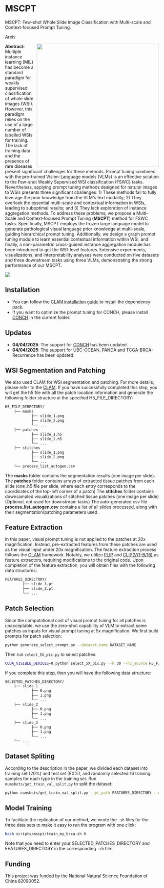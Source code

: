 MSCPT 
===========
MSCPT: Few-shot Whole Slide Image Classification with Multi-scale and Context-focused Prompt Tuning.

[Arxiv](https://arxiv.org/pdf/2405.11643) 
<!-- [ArXiv](https://arxiv.org/abs/2004.09666) | [Journal Link](https://www.nature.com/articles/s41551-020-00682-w) | [Interactive Demo](http://clam.mahmoodlab.org) | [Cite](#reference)  -->

<img src="logo.png" width="400px" align="right" />

**Abstract:** Multiple instance learning (MIL) has become a standard paradigm for weakly supervised classification of whole slide images (WSI). However, this paradigm relies on the use of a large number of labelled WSIs for training. The lack of training data and the presence of rare diseases present significant challenges for these methods. Prompt tuning combined with the pre-trained Vision-Language models (VLMs) is an effective solution to the Few-shot Weakly Supervised WSI classification (FSWC) tasks. Nevertheless, applying prompt tuning methods designed for natural images to WSIs presents three significant challenges: 1) These methods fail to fully leverage the prior knowledge from the VLM's text modality; 2) They overlook the essential multi-scale and contextual information in WSIs, leading to suboptimal results; and 3) They lack exploration of instance aggregation methods. To address these problems, we propose a Multi-Scale and Context-focused Prompt Tuning (**MSCPT**) method for FSWC tasks. Specifically, MSCPT employs the frozen large language model to generate pathological visual language prior knowledge at multi-scale, guiding hierarchical prompt tuning. Additionally, we design a graph prompt tuning module to learn essential contextual information within WSI, and finally, a non-parametric cross-guided instance aggregation module has been introduced to get the WSI-level features. Extensive experiments, visualizations, and interpretability analyses were conducted on five datasets and three downstream tasks using three VLMs, demonstrating the strong performance of our MSCPT.




<img src="overall.png" scaledwidth="100%" align="center" />

## Installation
- You can follow the [CLAM installation guide](https://github.com/mahmoodlab/CLAM/blob/master/docs/INSTALLATION.md) to install the dependency pack.
- If you want to optimize the prompt tuning for CONCH, please install [CONCH](https://github.com/mahmoodlab/CONCH) in the current folder.

## Updates

- **04/04/2025**: The support for [CONCH](https://github.com/mahmoodlab/CONCH) has been updated.
- **04/04/2025**: The support for UBC-OCEAN, PANDA and TCGA-BRCA-Recurrence has been updated.

## WSI Segmentation and Patching 
We also used CLAM for WSI segmentation and patching. For more details, please refer to the [CLAM](https://github.com/mahmoodlab/CLAM/blob/master/docs/README.md). If you have successfully completed this step, you will get the h5 file with all the patch location information and generate the following folder structure at the specified H5_FILE_DIRECTORY:

```bash
H5_FILE_DIRECTORY/
	├── masks
    		├── slide_1.png
    		├── slide_2.png
    		└── ...
	├── patches
    		├── slide_1.h5
    		├── slide_2.h5
    		└── ...
	├── stitches
    		├── slide_1.png
    		├── slide_2.png
    		└── ...
	└── process_list_autogen.csv
```

The **masks** folder contains the segmentation results (one image per slide).
The **patches** folder contains arrays of extracted tissue patches from each slide (one .h5 file per slide, where each entry corresponds to the coordinates of the top-left corner of a patch)
The **stitches** folder contains downsampled visualizations of stitched tissue patches (one image per slide) (Optional, not used for downstream tasks)
The auto-generated csv file **process_list_autogen.csv** contains a list of all slides processed, along with their segmentation/patching parameters used.

## Feature Extraction
In this paper, visual prompt tuning is not applied to the patches at 20x magnification. Instead, pre-extracted features from these patches are used as the visual input under 20x magnification. The feature extraction process follows the [CLAM](https://github.com/mahmoodlab/CLAM/blob/master/docs/README.md) framework. Notably, we utilize [PLIP](https://github.com/PathologyFoundation/plip) and [CLIP(ViT-B/16)](https://github.com/openai/CLIP) as feature extractors, requiring modifications to the original code. Upon completion of the feature extraction, you will obtain files with the following data structures:

```bash
FEATURES_DIRECTORY/
        ├── slide_1.pt
        ├── slide_2.pt
        └── ...
```
## Patch Selection
Since the computational cost of visual prompt tuning for all patches is unacceptable, we use the zero-shot capability of VLM to extract some patches as inputs for visual prompt tuning at 5x magnification. We first build prompts for patch selection:
```bash
python generate_select_prompt.py --dataset_name DATASET_NAME
```
Then run `select_5X_pic.py` to select patches: 
```bash
CUDA_VISIBLE_DEVICES=0 python select_5X_pic.py --k 30 --h5_source H5_FILE_DIRECTORY/patches --wsi_source WSI_FILE_DIRECTORY --pt_path FEATURES_DIRECTORY --save_dir SELECTED_PATCHES_DIRECTORY --model_name MODEL_NAME --dataset_name DATASET_NAME
```
If you complete this step, then you will have the following data structure:
```bash
SELECTED_PATCHES_DIRECTORY/
	├── slide_1
    		├── 0.png
    		├── 1.png
    		└── ...
	├── slide_2
    		├── 0.png
    		├── 1.png
    		└── ...
	├── slide_3
    		├── 0.png
    		├── 1.png
    		└── ...
	└── ...
```
## Dataset Spliting
According to the description in the paper, we divided each dataset into training set (20%) and test set (80%), and randomly selected 16 training samples for each type in the training set. Run `numshots/get_train_val_split.py` to split the dataset:
```bash
python numshots/get_train_val_split.py --pt_path FEATURES_DIRECTORY --dataset_name DATASET_NAME --numshots 16
```
## Model Training
To facilitate the replication of our method, we wrote the `.sh` files for the three data sets to make it easy to run the program with one click:
```bash
bash scripts/mscpt/train_my_brca.sh 0
```
Note that you need to enter your SELECTED_PATCHES_DIRECTORY and FEATURES_DIRECTORY in the corresponding `.sh` file.
## Funding
This project was funded by the National Natural Science Foundation of China 82090052.
